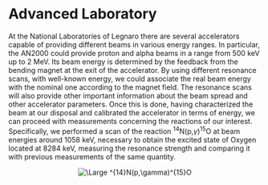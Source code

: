 # Advanced Laboratory
At the National Laboratories of Legnaro there are several accelerators capable of providing different beams in various energy ranges. In particular, the AN2000 could provide proton and alpha beams in a range from 500 keV up to 2 MeV. Its beam energy is determined by the feedback from the bending magnet at the exit of the accelerator. By using different resonance scans, with well-known energy, we could associate the real beam energy with the nominal one according to the magnet field. The resonance scans will also provide other important information about the beam spread and other accelerator parameters. Once this is done, having characterized the beam at our disposal and calibrated the accelerator in terms of energy, we can proceed with measurements concerning the reactions of our interest. Specifically, we performed a scan of the reaction $^{14}$N(p,$\gamma$)$^{15}$O at beam energies around 1058 keV, necessary to obtain the excited state of Oxygen located at 8284 keV, measuring the resonance strength and comparing it with previous measurements of the same quantity.
<p align="center">
  <img src="https://latex.codecogs.com/svg.latex?\Large&space;^{14}N(p,\gamma)^{15}O" title="\Large ^{14}N(p,\gamma)^{15}O" />
</p>
